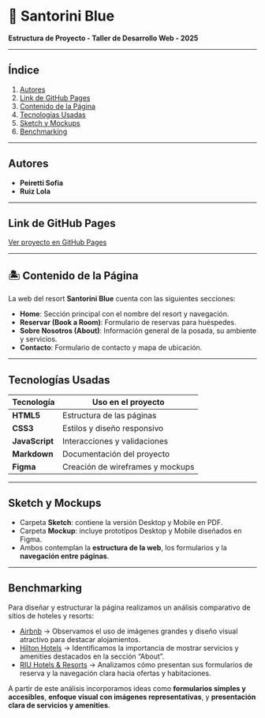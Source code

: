 # 🌊 Santorini Blue
**Estructura de Proyecto - Taller de Desarrollo Web - 2025**

---

## Índice
1. [Autores](#autores)
2. [Link de GitHub Pages](#link-de-github-pages)
3. [Contenido de la Página](#contenido-de-la-página)
4. [Tecnologías Usadas](#tecnologías-usadas)
5. [Sketch y Mockups](#sketch-y-mockups)
6. [Benchmarking](#benchmarking)

---

## Autores
- **Peiretti Sofia**  
- **Ruiz Lola**

---

## Link de GitHub Pages
[Ver proyecto en GitHub Pages](https://2424884sofia.github.io/proyecto2025-peiretti_ruiz/)

---

## 🏝️ Contenido de la Página
La web del resort **Santorini Blue** cuenta con las siguientes secciones:

- **Home**: Sección principal con el nombre del resort y navegación.  
- **Reservar (Book a Room)**: Formulario de reservas para huéspedes.  
- **Sobre Nosotros (About)**: Información general de la posada, su ambiente y servicios.  
- **Contacto**: Formulario de contacto y mapa de ubicación.  

---

## Tecnologías Usadas
| Tecnología      | Uso en el proyecto |
|-----------------|--------------------|
| **HTML5**       | Estructura de las páginas |
| **CSS3**        | Estilos y diseño responsivo |
| **JavaScript**  | Interacciones y validaciones |
| **Markdown**    | Documentación del proyecto |
| **Figma**       | Creación de wireframes y mockups |

---

## Sketch y Mockups
- Carpeta **Sketch**: contiene la versión Desktop y Mobile en PDF.  
- Carpeta **Mockup**: incluye prototipos Desktop y Mobile diseñados en Figma.  
- Ambos contemplan la **estructura de la web**, los formularios y la **navegación entre páginas**.

---

## Benchmarking
Para diseñar y estructurar la página realizamos un análisis comparativo de sitios de hoteles y resorts:

- [Airbnb](https://www.airbnb.com) → Observamos el uso de imágenes grandes y diseño visual atractivo para destacar alojamientos.  
- [Hilton Hotels](https://www.hilton.com) → Identificamos la importancia de mostrar servicios y amenities destacados en la sección “About”.  
- [RIU Hotels & Resorts](https://www.riu.com) → Analizamos cómo presentan sus formularios de reserva y la navegación clara hacia ofertas y habitaciones.  

A partir de este análisis incorporamos ideas como **formularios simples y accesibles**, **enfoque visual con imágenes representativas**, y **presentación clara de servicios y amenities**.

